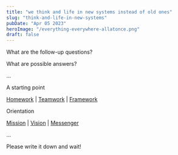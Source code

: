 ```yaml
---
title: "we think and life in new systems instead of old ones"
slug: "think-and-life-in-new-systems"
pubDate: "Apr 05 2023"
heroImage: "/everything-everywhere-allatonce.png"
draft: false
---
```


What are the follow-up questions?

What are possible answers?

...

A starting point

[Homework](http://kiss-yourself.world) | [Teamwork](http://everyone-everywhere-alltogether.world) | [Framework](http://kiss-everything.world)

Orientation

[Mission](http://kiss-everything.world) | [Vision](http://kiss-everything.world) | [Messenger](http://kiss-everything.world)

...

Please write it down and wait!
